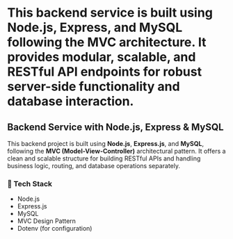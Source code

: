 # This backend service is built using Node.js, Express, and MySQL following the MVC architecture. It provides modular, scalable, and RESTful API endpoints for robust server-side functionality and database interaction.

## Backend Service with Node.js, Express & MySQL

This backend project is built using **Node.js**, **Express.js**, and **MySQL**, following the **MVC (Model-View-Controller)** architectural pattern. It offers a clean and scalable structure for building RESTful APIs and handling business logic, routing, and database operations separately.

### 🔧 Tech Stack
- Node.js
- Express.js
- MySQL
- MVC Design Pattern
- Dotenv (for configuration)
